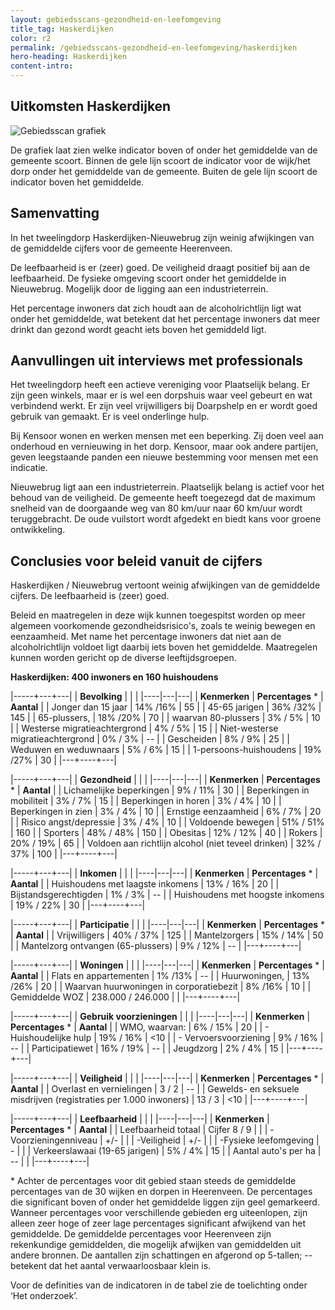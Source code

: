 ```yaml
---
layout: gebiedsscans-gezondheid-en-leefomgeving
title_tag: Haskerdijken
color: r2
permalink: /gebiedsscans-gezondheid-en-leefomgeving/haskerdijken
hero-heading: Haskerdijken
content-intro:
---
```

## Uitkomsten Haskerdijken

![Gebiedsscan grafiek](/uploads/Grafieken_Gebiedsscans_Dorpen-07.png)

De grafiek laat zien welke indicator boven of onder het gemiddelde van de gemeente scoort. Binnen de gele lijn scoort de indicator voor de wijk/het dorp onder het gemiddelde van de gemeente. Buiten de gele lijn scoort de indicator boven het gemiddelde.

## Samenvatting
In het tweelingdorp  Haskerdijken-Nieuwebrug zijn weinig afwijkingen van de gemiddelde cijfers voor de gemeente Heerenveen.

De leefbaarheid is er (zeer) goed. De veiligheid draagt positief bij aan de leefbaarheid. De fysieke omgeving scoort  onder het gemiddelde in Nieuwebrug. Mogelijk door de ligging aan een industrieterrein.

Het percentage inwoners dat zich houdt aan de alcoholrichtlijn ligt wat onder het gemiddelde, wat betekent dat het percentage inwoners dat meer drinkt dan gezond wordt geacht iets boven het gemiddeld ligt.

## Aanvullingen uit interviews met professionals
Het tweelingdorp heeft een actieve vereniging voor Plaatselijk belang. Er zijn geen winkels, maar er is wel een dorpshuis waar veel gebeurt en wat verbindend werkt. Er zijn veel vrijwilligers bij Doarpshelp en er wordt goed gebruik van gemaakt. Er is veel onderlinge hulp.

Bij Kensoor wonen en werken mensen met een beperking. Zij doen veel aan onderhoud en vernieuwing in het dorp. Kensoor, maar ook andere partijen, geven leegstaande panden een nieuwe bestemming voor mensen met een indicatie.

Nieuwebrug ligt aan een industrieterrein. Plaatselijk belang is actief voor het behoud van de veiligheid. De gemeente heeft toegezegd dat de maximum snelheid van de doorgaande weg van 80 km/uur naar 60 km/uur wordt teruggebracht. De oude vuilstort wordt afgedekt en biedt kans voor groene ontwikkeling.


## Conclusies voor beleid vanuit de cijfers
Haskerdijken / Nieuwebrug vertoont weinig afwijkingen van de gemiddelde cijfers. De leefbaarheid is (zeer) goed.

Beleid en maatregelen in deze wijk kunnen toegespitst worden op meer algemeen voorkomende gezondheidsrisico's, zoals te weinig bewegen en eenzaamheid. Met name het percentage inwoners dat niet aan de alcoholrichtlijn voldoet ligt daarbij iets boven het gemiddelde. Maatregelen  kunnen worden gericht op de diverse leeftijdsgroepen.

**Haskerdijken: 400 inwoners en 160 huishoudens**

|-----+---+---|
|  **Bevolking**  |  |    |
|----|---|---|
| **Kenmerken**  | **Percentages** * | **Aantal** |
| Jonger dan 15 jaar                                  | 14% /16% | 55 |
| 45-65 jarigen                                       | 36% /32% | 145 |
| 65-plussers,                                        | 18% /20% | 70 |
| waarvan 80-plussers                                 | 3% / 5% | 10 |
| Westerse migratieachtergrond                        | 4% / 5% | 15 |
| Niet-westerse migratieachtergrond                   | 0% / 3% | -- |
| Gescheiden                                          | 8% / 9% | 25 |
| Weduwen en weduwnaars                               | 5% / 6% | 15 |
| 1-persoons-huishoudens                              | 19% /27% | 30 |
|---+----+---|

|-----+---+---|
| **Gezondheid** |     |     |
|----|---|---|
| **Kenmerken** | **Percentages** * | **Aantal** |
| Lichamelijke beperkingen                            |  9% / 11%    |  30   |
| Beperkingen in mobiliteit                           |  3% / 7%   |  15   |
| Beperkingen in horen                                |  3% / 4%   |  10   |
| Beperkingen in zien                                 |  3% / 4%   |  10   |
| Ernstige eenzaamheid                                |  6% / 7%   |  20   |
| Risico angst/depressie                              |  3% / 4%   |  10   |
| Voldoende bewegen                                   |  51% / 51%   |  160   |
| Sporters                                            |  48% / 48%   |  150   |
| Obesitas                                            |  12% / 12%   |  40   |
| Rokers                                              |  20% / 19%   |  65   |
| Voldoen aan richtlijn alcohol (niet teveel drinken) |  32% / 37%   |  100   |
|---+----+---|

|-----+---+---|
| **Inkomen** |     |     |
|----|---|---|
| **Kenmerken**    | **Percentages** * | **Aantal** |
| Huishoudens met laagste inkomens                    |  13% / 16%      |   20      |
| Bijstandsgerechtigden                               |  1% / 3%      |   --      |
| Huishoudens met hoogste inkomens                    |  19% / 22%      |   30      |
|---+----+---|

|-----+---+---|
| **Participatie** |     |     |
|----|---|---|
| **Kenmerken**  | **Percentages** * | **Aantal** |
| Vrijwilligers                                       |  40% / 37%     |   125      |
| Mantelzorgers                                       |  15% / 14%     |   50      |
| Mantelzorg ontvangen (65-plussers)                  |  9% / 12%     |   --      |
|---+----+---|

|-----+---+---|
| **Woningen** |     |     |
|----|---|---|
| **Kenmerken** | **Percentages** * | **Aantal** |
| Flats en appartementen                              | 1% /13%  |  -- |
| Huurwoningen,                                       | 13% /26% |  20 |
| Waarvan huurwoningen in corporatiebezit             | 8% /16% |  10 |
| Gemiddelde WOZ                                      | 238.000 / 246.000 |      |
|---+----+---|

|-----+---+---|
| **Gebruik voorzieningen** |     |     |
|----|---|---|
| **Kenmerken** | **Percentages** * | **Aantal** |
| WMO, waarvan:                                       | 6% / 15% | 20 |
| - Huishoudelijke hulp                                 | 19% / 16% | <10 |
| - Vervoersvoorziening                                 | 9% / 16% | -- |
| Participatiewet                                     | 16% / 19% | -- |
| Jeugdzorg                                           | 2% / 4% | 15 |
|---+----+---|

|-----+---+---|
| **Veiligheid** |     |     |
|----|---|---|
| **Kenmerken** | **Percentages** * | **Aantal** |
| Overlast en vernielingen                                           | 3 / 2 | -- |
| Gewelds- en seksuele misdrijven (registraties per 1.000 inwoners)  | 13 / 3 | <10 |
|---+----+---|

|-----+---+---|
| **Leefbaarheid** |     |     |
|----|---|---|
| **Kenmerken** | **Percentages** * | **Aantal** |
| Leefbaarheid totaal                                | Cijfer 8 / 9 |            |
| -Voorzieningenniveau                               | +/- |                     |
| -Veiligheid                                        | +/- |                     |
| -Fysieke leefomgeving                              | - |                     |
| Verkeerslawaai (19-65 jarigen)                     | 5% / 4% |       15              |
| Aantal auto's per ha                               | -- |                     |
|---+----+---|

\* Achter de percentages voor dit gebied staan steeds de gemiddelde percentages van de 30 wijken en dorpen in Heerenveen. De percentages die significant boven of onder het gemiddelde liggen zijn geel gemarkeerd. Wanneer percentages voor verschillende gebieden erg uiteenlopen, zijn alleen zeer hoge of zeer lage percentages significant afwijkend van het gemiddelde. De gemiddelde percentages voor Heerenveen zijn rekenkundige gemiddelden, die mogelijk afwijken van gemiddelden uit andere bronnen. De aantallen zijn schattingen en afgerond op 5-tallen; -- betekent dat het aantal verwaarloosbaar klein is.

Voor de definities van de indicatoren in de tabel zie de toelichting onder  ‘Het onderzoek’.
